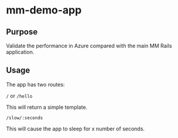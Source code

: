 # mm-demo-app

## Purpose

Validate the performance in Azure compared with the main MM Rails application.

## Usage

The app has two routes:

`/` or `/hello`

This will return a simple template.

`/slow/:seconds`

This will cause the app to sleep for x number of seconds.
